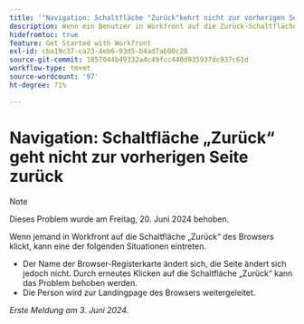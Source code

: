 ```yaml
---
title: '"Navigation: Schaltfläche "Zurück"kehrt nicht zur vorherigen Seite zurück"'
description: Wenn ein Benutzer in Workfront auf die Zurück-Schaltfläche seines Browsers klickt, funktioniert dies nicht erwartungsgemäß.
hidefromtoc: true
feature: Get Started with Workfront
exl-id: cba19c37-ca23-4eb6-93d5-b4ad7ab00c28
source-git-commit: 1857044b49332a4c49fcc440d935937dc937c61d
workflow-type: tm+mt
source-wordcount: '97'
ht-degree: 71%

---
```


# Navigation: Schaltfläche „Zurück“ geht nicht zur vorherigen Seite zurück

>[!NOTE]
>
>Dieses Problem wurde am Freitag, 20. Juni 2024 behoben.

Wenn jemand in Workfront auf die Schaltfläche „Zurück“ des Browsers klickt, kann eine der folgenden Situationen eintreten.

* Der Name der Browser-Registerkarte ändert sich, die Seite ändert sich jedoch nicht. Durch erneutes Klicken auf die Schaltfläche „Zurück“ kann das Problem behoben werden.
* Die Person wird zur Landingpage des Browsers weitergeleitet.

_Erste Meldung am 3. Juni 2024._
